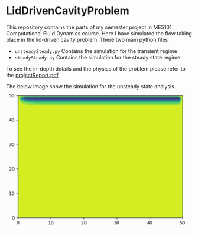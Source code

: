 # LidDrivenCavityProblem

This repository contains the parts of my semester project in ME5101 Computational Fluid Dynamics course. Here I have simulated the flow taking place in the lid-driven cavity problem.
There two main python files
* `unsteadySteady.py` Contains the simulation for the transient regime
* `steadySteady.py` Contains the simulation for the steady state regime

To see the in-depth details and the physics of the problem please refer to the [projectReport.pdf](https://github.com/AakashSYadav/LidDrivenCavityProblem/blob/master/projectReport.pdf)

The below image show the simulation for the unsteady state analysis.
![](media/sim.gif)


